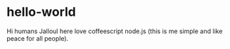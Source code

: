 # hello-world

Hi humans
Jalloul here love coffeescript node.js (this is me simple and like peace for all people).
